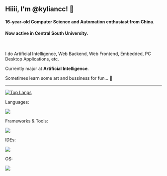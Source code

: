 ## Hiiii, I'm @kyliancc! 👋

#### 16-year-old Computer Science and Automation enthusiast from China.

#### Now active in Central South University.

<br>

I do Artificial Intelligence, Web Backend, Web Frontend, Embedded, PC Desktop Applications, etc.

Currently major at **Artificial Intelligence**.

Sometimes learn some art and bussiness for fun... 🤫

---

[![Top Langs](https://github-readme-stats.vercel.app/api/top-langs/?username=kyliancc&layout=compact)](https://github.com/anuraghazra/github-readme-stats)

Languages:

[![](https://skillicons.dev/icons?i=c,cpp,java,html,css,js,py)](https://skillicons.dev)

Frameworks & Tools:

[![](https://skillicons.dev/icons?i=pytorch,qt,nodejs,vue,jquery,spring,fastapi,mysql)](https://skillicons.dev)

IDEs:

[![](https://skillicons.dev/icons?i=pycharm,clion,webstorm,idea,vscode)](https://skillicons.dev)

OS:

[![](https://skillicons.dev/icons?i=linux,windows)](https://skillicons.dev)
